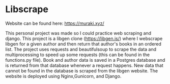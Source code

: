 # Libscrape
Website can be found here: https://muraki.xyz/

This personal project was made so I could practice web scraping and django.
This project is a libgen clone (https://libgen.is/) where I webscrape libgen for a given author and then return that author's books in an ordered list.
The project uses requests and beautifulsoup to scrape the data and multiprocessing to speed up some requests (this can be found in the functions.py file).
Book and author data is saved in a Postgres database and is returned from that database whenever a request happens.
New data that cannot be found in the database is scraped from the libgen website.
The website is deployed using Nginx,Gunicorn, and Django.

